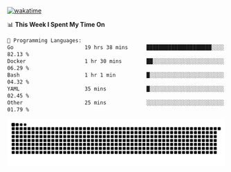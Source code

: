 [![wakatime](https://wakatime.com/badge/user/384f91c6-4eee-411f-8f3b-1b691f58a544.svg)](https://wakatime.com/@384f91c6-4eee-411f-8f3b-1b691f58a544)

<!--START_SECTION:waka-->
📊 **This Week I Spent My Time On** 

```text
💬 Programming Languages: 
Go                       19 hrs 38 mins      █████████████████████░░░░   82.13 % 
Docker                   1 hr 30 mins        ██░░░░░░░░░░░░░░░░░░░░░░░   06.29 % 
Bash                     1 hr 1 min          █░░░░░░░░░░░░░░░░░░░░░░░░   04.32 % 
YAML                     35 mins             █░░░░░░░░░░░░░░░░░░░░░░░░   02.45 % 
Other                    25 mins             ░░░░░░░░░░░░░░░░░░░░░░░░░   01.79 % 
```


<!--END_SECTION:waka-->

<picture>
  <source media="(prefers-color-scheme: dark)" srcset="https://raw.githubusercontent.com/fuwx295/fuwx295/output/github-contribution-grid-snake-dark.svg">
  <source media="(prefers-color-scheme: light)" srcset="https://raw.githubusercontent.com/fuwx295/fuwx295/output/github-contribution-grid-snake.svg">
  <img alt="github contribution grid snake animation" src="https://raw.githubusercontent.com/fuwx295/fuwx295/output/github-contribution-grid-snake.svg">
</picture>
